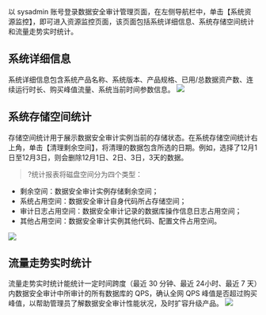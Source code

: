 以 sysadmin 账号登录数据安全审计管理页面，在左侧导航栏中，单击【系统资源监控】，即可进入资源监控页面，该页面包括系统详细信息、系统存储空间统计和流量走势实时统计。
## 系统详细信息
系统详细信息包含系统产品名称、系统版本、产品规格、已用/总数据资产数、连续运行时长、购买峰值流量、系统当前时间参数信息。
![](https://main.qcloudimg.com/raw/1fdf62909946120f9830d6e83d335748.png)
## 系统存储空间统计
存储空间统计用于展示数据安全审计实例当前的存储状态。在系统存储空间统计右上角，单击【清理剩余空间】，将清理的数据包含所选的日期。例如，选择了12月1日至12月3日，则会删除12月1日、2日、3日，3天的数据。
>?统计报表将磁盘空间分为四个类型：
- 剩余空间：数据安全审计实例存储剩余空间；
- 系统占用空间：数据安全审计自身代码所占存储空间；
- 审计日志占用空间：数据安全审计记录的数据库操作信息日志占用空间；
- 其他占用空间：数据安全审计实例其他代码、配置文件占用空间。


![](https://main.qcloudimg.com/raw/b62445f56c209c51be144a41b4ae39b3.png)
## 流量走势实时统计
流量走势实时统计能统计一定时间跨度（最近 30 分钟、最近 24小时、最近 7 天）内数据安全审计中所审计的所有数据库的 QPS，确认全网 QPS 峰值是否超过购买峰值，以帮助管理员了解数据安全审计性能状况，及时扩容升级产品。
![](https://main.qcloudimg.com/raw/b5f15c4a987b11c5689290d5b48c5bc3.png)
